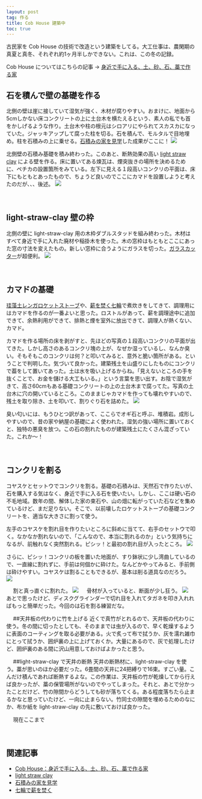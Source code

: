```yaml
---
layout: post
tag: 作る
title: Cob House 建築中
toc: true
---
```


古民家を Cob House の技術で改造という建築をしてる。大工仕事は、農閑期の真夏と真冬、それぞれ約1ヶ月半しかできない。これは、この冬の記録。

Cob House についてはこちらの記事 → [身近で手に入る、土、砂、石、藁で作る家](http://kobapan.com/blog/2017/09/30/cob-house.html)


## 石を積んで壁の基礎を作る

北側の壁は崖に接していて湿気が強く、木材が腐りやすい。おまけに、地面から5cmしかない床コンクリートの上に土台木を横たえるという、素人の私でも首をかしげるような作り。土台木や柱の根元はシロアリにやられてスカスカになっていた。ジャッキアップして腐った柱を切る。石を積んで、モルタルで目地埋め。柱を石積みの上に乗せる。[石積みの家を見学](http://kobapan.com/blog/2017/03/13/ishidumi.html)した成果がここに！
![](https://kobapan.com/f/26852445179_3780f8e185.jpg)
　

北側壁の石積み基礎を積み終わった。このあと、断熱効果の高い [light straw clay](http://kobapan.com/blog/2017/12/01/light-straw-clay.html) による壁を作る。床に置いてある煉瓦は、煙突抜きの場所を決めるために、ペチカの設置箇所をみている。左下に見える１段高いコンクリの平面は、床下にもともとあったもので、ちょうど良いのでここにカマドを設置しようと考えたのだが、、、後述。
![](https://kobapan.com/f/26852458949_fc4a8aa5b4.jpg)

　
## light-straw-clay 壁の枠

北側の壁に light-straw-clay 用の木枠ダブルスタッドを組み終わった。木材はすべて身近で手に入れた廃材や稲掛木を使った。木の窓枠はもともとここにあった窓の寸法を変えたもの。新しい窓枠に合うようにガラスを切った。<a href="https://amzn.to/2LAHrDi">ガラスカッター</a>が超便利。
![](https://kobapan.com/f/27395321298_e05502c8e2.jpg)

　
## カマドの基礎
[珪藻土レンガロケットストーブ](http://kobapan.com/blog/2017/02/18/rocket.html)や、[薪を焚く七輪](http://kobapan.com/blog/2017/03/23/hichirin.html)で煮炊きをしてきて、調理用にはカマドを作るのが一番よいと思った。ロストルがあって、薪を調理途中に追加できて、余熱利用ができて、排熱と煙を室外に放出できて、調理人が熱くない、カマド。

カマドを作る場所の床を剥がすと、先ほどの写真の１段高いコンクリの平面が出てきた。しかし高さのあるコンクリ塊の上が、なぜか湿っているし、なんか臭い。そもそもこのコンクリは何？と叩いてみると、意外と脆い箇所がある。ということで判明した。気づいて良かった。建築残土を山盛りにしたものにコンクリで葢をして置いてあった。土は水を吸い上げるからね。「見えないところの手を抜くことで、お金を儲ける大工もいる。」という言葉を思い出す。お陰で湿気がきて、高さ60cmもある基礎コンクリートの上の土台木まで腐ってた。写真の土台木に穴の開いているところ。このままじゃカマドを作っても壊れやすいので、残土を取り除き、土を叩いて、割りぐり石を詰めた。
![](https://kobapan.com/f/26396771967_2ca81d9b4a.jpg)

臭い匂いには、もうひとつ訳があって、ここらでオギ石と呼ぶ、堆積岩。成形しやすいので、昔の家や納屋の基礎によく使われた。湿気の強い場所に置いておくと、独特の悪臭を放つ。この石の割れたものが建築残土にたくさん混ざっていた。これか～！

　
## コンクリを割る
コヤスケとセットウでコンクリを割る。基礎の石積みは、天然石で作りたいが、石を購入する気はなく、身近で手に入る石を使いたい。しかし、ここは硬い石の不毛地域。数年の間、解体した家の束石や、山の畑に転がっていた石などを集めているけど、まだ足りない。そこで、以前壊したロケットストーブの基礎コンクリートを、適当な大きさに割って使う。

左手のコヤスケを割れ目を作りたいところに斜めに当てて、右手のセットウで叩く。なかなか割れないので、「こんなので、本当に割れるのか」という気持ちになるが、前触れなく突然割れる。ピシッ！と最初の割れ目が入ったところ。
![](https://kobapan.com/f/24976005098_788dcd2462.jpg)
　

さらに、ピシッ！コンクリの板を置いた地面が、すり鉢状に少し湾曲しているので、一直線に割れずに、手前は何個かに砕けた。なんどかやってみると、手前側は砕けやすい。コヤスケは割ることもできるが、基本は削る道具なのだろう。
![](https://kobapan.com/f/37961327995_8de060063c.jpg)

　
割と真っ直ぐに割れた。
![](https://kobapan.com/f/38817306642_769c69f85d.jpg)
　
骨材が入っていると、断面が少し狂う。
![](https://kobapan.com/f/27071938039_ff1876b73a.jpg)
　
あとで思ったけど、ディスクグラインダーで切れ目を入れてタガネを叩き入れればもっと簡単だった。今回のは石を割る練習だな。

　
##天井板の代わりに竹を上げる
近くで真竹がとれるので、天井板の代わりに使う。冬の間に切ったとしても、そのままでは虫が入るので、早く乾燥するように表面のコーティングを取る必要がある。火で炙って布で拭うか、灰を濡れ雑巾にとって拭うか、囲炉裏の上に上げておくか。大量にあるので、灰で処理したけど、囲炉裏のある間に沢山用意しておけばよかったと思う。

　
##light-straw-clay で天井の断熱
天井の断熱材に、light-straw-clay を使う。藁が思いのほか必要だった。6畳間の天井に24把縛りで16束。すごい量。こんだけ積んであれば断熱するよな。この作業は、天井板の竹が乾燥してから行えば良かったが、藁の保管場所がないのでやってしまった。それと、あとで分かったことだけど、竹の隙間からどうしても砂が落ちてくる。ある程度落ちたら止まるかなと思っていたけど、一向に止まらない。竹同士の隙間を埋めるためのなにか、布か紙を light-straw-clay の先に敷いておけば良かった。

　
現在ここまで

　
## 関連記事
- [Cob House：身近で手に入る、土、砂、石、藁で作る家](http://kobapan.com/blog/2017/09/30/cob-house.html)
- [light straw clay](http://kobapan.com/blog/2017/12/01/light-straw-clay.html)
- [石積みの家を見学](http://kobapan.com/blog/2017/03/13/ishidumi.html)
- [七輪で薪を焚く](http://kobapan.com/blog/2017/03/23/hichirin.html)

